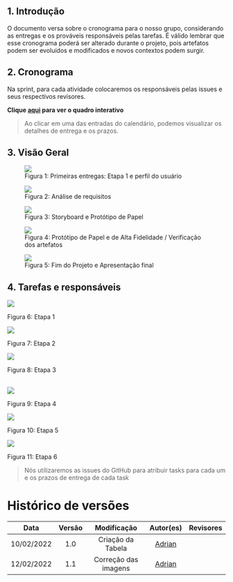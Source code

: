 ## 1. Introdução

O documento versa sobre o cronograma para o nosso grupo, considerando as entregas e os prováveis responsáveis pelas tarefas. É válido lembrar que esse cronograma poderá ser alterado durante o projeto, pois artefatos podem ser evoluídos e modificados e novos contextos podem surgir.

## 2. Cronograma

Na sprint, para cada atividade colocaremos os responsáveis pelas issues e seus respectivos revisores.

**Clique [aqui](https://sharing.clickup.com/tl/h/6-168993937-16/759abf0db6a9492) para ver o quadro interativo**

>Ao clicar em uma das entradas do calendário, podemos visualizar os detalhes de entrega e os prazos.

## 3. Visão Geral
<figure>
    <img src="https://github.com/Interacao-Humano-Computador/2021.2-Prefeitura-de-Passo-Fundo/blob/doc%2312/estabelecer-cronograma/docs/assets/img/crono_geral1.png"/>
    <figcaption> Figura 1: Primeiras entregas: Etapa 1 e perfil do usuário</figcaption>
</figure>

<figure>
    <img src="https://github.com/Interacao-Humano-Computador/2021.2-Prefeitura-de-Passo-Fundo/blob/doc%2312/estabelecer-cronograma/docs/assets/img/crono_geral2.png"/>
    <figcaption> Figura 2: Análise de requisitos</figcaption>
</figure>

<figure>
    <img src="https://github.com/Interacao-Humano-Computador/2021.2-Prefeitura-de-Passo-Fundo/blob/doc%2312/estabelecer-cronograma/docs/assets/img/crono_geral3.png"/>
    <figcaption> Figura 3: Storyboard e Protótipo de Papel</figcaption>
</figure>

<figure>
    <img src="https://github.com/Interacao-Humano-Computador/2021.2-Prefeitura-de-Passo-Fundo/blob/doc%2312/estabelecer-cronograma/docs/assets/img/crono_geral4.png"/>
    <figcaption> Figura 4: Protótipo de Papel e de Alta Fidelidade / Verificação dos artefatos</figcaption>
</figure>

<figure>
    <img src="https://github.com/Interacao-Humano-Computador/2021.2-Prefeitura-de-Passo-Fundo/blob/doc%2312/estabelecer-cronograma/docs/assets/img/crono_geral5.png"/>
    <figcaption> Figura 5: Fim do Projeto e Apresentação final</figcaption>
</figure>

## 4. Tarefas e responsáveis

<div class="row"> 
    <div class="col-4">
        <div class="card">
            <img class="card-img-top" src="https://github.com/Interacao-Humano-Computador/2021.2-Prefeitura-de-Passo-Fundo/blob/doc%2312/estabelecer-cronograma/docs/assets/img/crono_det1.png">
            <div class="card-body"> 
                <p class="card-text">Figura 6: Etapa 1</p>
            </div>
        </div>
    </div>
    <div class="col-4">
        <div class="card">
            <img class="card-img-top" src="https://github.com/Interacao-Humano-Computador/2021.2-Prefeitura-de-Passo-Fundo/blob/doc%2312/estabelecer-cronograma/docs/assets/img/crono_det2.png">
            <div class="card-body"> 
                <p class="card-text">Figura 7: Etapa 2</p>
            </div>
        </div>
    </div>
    <div class="col-4">
        <div class="card">
            <img class="card-img-top" src="https://github.com/Interacao-Humano-Computador/2021.2-Prefeitura-de-Passo-Fundo/blob/doc%2312/estabelecer-cronograma/docs/assets/img/crono_det3.png">
            <div class="card-body"> 
                <p class="card-text">Figura 8: Etapa 3</p>
            </div>
        </div>
    </div>  
</div>
<br>
<div class="row"> 
    <div class="col-4">
        <div class="card">
            <img class="card-img-top" src="https://github.com/Interacao-Humano-Computador/2021.2-Prefeitura-de-Passo-Fundo/blob/doc%2312/estabelecer-cronograma/docs/assets/img/crono_det4.png">
            <div class="card-body"> 
                <p class="card-text">Figura 9: Etapa 4</p>
            </div>
        </div>
    </div>
    <div class="col-4">
        <div class="card">
            <img class="card-img-top" src="https://github.com/Interacao-Humano-Computador/2021.2-Prefeitura-de-Passo-Fundo/blob/doc%2312/estabelecer-cronograma/docs/assets/img/crono_det5.png">
            <div class="card-body"> 
                <p class="card-text">Figura 10: Etapa 5</p>
            </div>
        </div>
    </div>
    <div class="col-4">
        <div class="card">
            <img class="card-img-top"src="https://github.com/Interacao-Humano-Computador/2021.2-Prefeitura-de-Passo-Fundo/blob/doc%2312/estabelecer-cronograma/docs/assets/img/crono_det6.png">
            <div class="card-body"> 
                <p class="card-text">Figura 11: Etapa 6</p>
            </div>
        </div>
    </div>  
</div>

>Nós utilizaremos as issues do GitHub para atribuir tasks para cada um e os prazos de entrega de cada task


# Histórico de versões
|     Data     | Versão |     Modificação     | Autor(es)  |    Revisores   |
|      :--:    | :----: |     :-------:       | :-------:  | :-------:  |
|   10/02/2022 |   1.0  |  Criação da Tabela  |[Adrian](github.com/SwampTG)|[]()|
|   12/02/2022 |   1.1  |Correção das imagens |[Adrian](github.com/SwampTG)|[]()|

